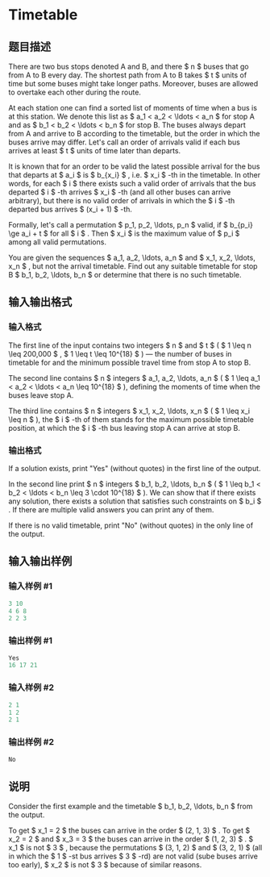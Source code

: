 # Timetable

## 题目描述

There are two bus stops denoted A and B, and there $ n $ buses that go from A to B every day. The shortest path from A to B takes $ t $ units of time but some buses might take longer paths. Moreover, buses are allowed to overtake each other during the route.

At each station one can find a sorted list of moments of time when a bus is at this station. We denote this list as $ a_1 < a_2 < \ldots < a_n $ for stop A and as $ b_1 < b_2 < \ldots < b_n $ for stop B. The buses always depart from A and arrive to B according to the timetable, but the order in which the buses arrive may differ. Let's call an order of arrivals valid if each bus arrives at least $ t $ units of time later than departs.

It is known that for an order to be valid the latest possible arrival for the bus that departs at $ a_i $ is $ b_{x_i} $ , i.e. $ x_i $ -th in the timetable. In other words, for each $ i $ there exists such a valid order of arrivals that the bus departed $ i $ -th arrives $ x_i $ -th (and all other buses can arrive arbitrary), but there is no valid order of arrivals in which the $ i $ -th departed bus arrives $ (x_i + 1) $ -th.

Formally, let's call a permutation $ p_1, p_2, \ldots, p_n $ valid, if $ b_{p_i} \ge a_i + t $ for all $ i $ . Then $ x_i $ is the maximum value of $ p_i $ among all valid permutations.

You are given the sequences $ a_1, a_2, \ldots, a_n $ and $ x_1, x_2, \ldots, x_n $ , but not the arrival timetable. Find out any suitable timetable for stop B $ b_1, b_2, \ldots, b_n $ or determine that there is no such timetable.

## 输入输出格式

### 输入格式

The first line of the input contains two integers $ n $ and $ t $ ( $ 1 \leq n \leq 200\,000 $ , $ 1 \leq t \leq 10^{18} $ ) — the number of buses in timetable for and the minimum possible travel time from stop A to stop B.

The second line contains $ n $ integers $ a_1, a_2, \ldots, a_n $ ( $ 1 \leq a_1 < a_2 < \ldots < a_n \leq 10^{18} $ ), defining the moments of time when the buses leave stop A.

The third line contains $ n $ integers $ x_1, x_2, \ldots, x_n $ ( $ 1 \leq x_i \leq n $ ), the $ i $ -th of them stands for the maximum possible timetable position, at which the $ i $ -th bus leaving stop A can arrive at stop B.

### 输出格式

If a solution exists, print "Yes" (without quotes) in the first line of the output.

In the second line print $ n $ integers $ b_1, b_2, \ldots, b_n $ ( $ 1 \leq b_1 < b_2 < \ldots < b_n \leq 3 \cdot 10^{18} $ ). We can show that if there exists any solution, there exists a solution that satisfies such constraints on $ b_i $ . If there are multiple valid answers you can print any of them.

If there is no valid timetable, print "No" (without quotes) in the only line of the output.

## 输入输出样例

### 输入样例 #1

```cpp
3 10
4 6 8
2 2 3

```
### 输出样例 #1

```cpp
Yes
16 17 21 

```
### 输入样例 #2

```cpp
2 1
1 2
2 1

```
### 输出样例 #2

```cpp
No

```
## 说明

Consider the first example and the timetable $ b_1, b_2, \ldots, b_n $ from the output.

To get $ x_1 = 2 $ the buses can arrive in the order $ (2, 1, 3) $ . To get $ x_2 = 2 $ and $ x_3 = 3 $ the buses can arrive in the order $ (1, 2, 3) $ . $ x_1 $ is not $ 3 $ , because the permutations $ (3, 1, 2) $ and $ (3, 2, 1) $ (all in which the $ 1 $ -st bus arrives $ 3 $ -rd) are not valid (sube buses arrive too early), $ x_2 $ is not $ 3 $ because of similar reasons.

